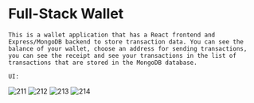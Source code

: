 # Full-Stack Wallet

`This is a wallet application that has a React frontend and Express/MongoDB backend to store transaction data. You can see the balance of your wallet, choose an address for sending transactions, you can see the receipt
and see your transactions in the list of transactions that are stored in the MongoDB database. `

`UI:`

![211](https://github.com/KirillSpitsyn/Full-Stack-Wallet-App/assets/72778161/b57af4f1-073f-4198-970c-b3c450b01e7f)
![212](https://github.com/KirillSpitsyn/Full-Stack-Wallet-App/assets/72778161/5e55a109-9e59-46e7-a0ba-9051a61fc499)
![213](https://github.com/KirillSpitsyn/Full-Stack-Wallet-App/assets/72778161/3ee7cc3f-c711-4cc5-bc3d-4bb30a5e4d33)
![214](https://github.com/KirillSpitsyn/Full-Stack-Wallet-App/assets/72778161/bc18b976-8c91-4af5-a46a-0ed3de076a1c)
